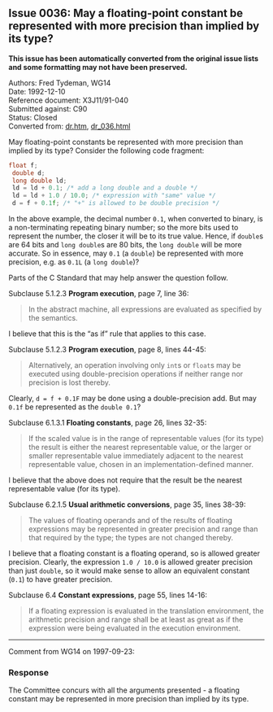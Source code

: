 ## Issue 0036: May a floating-point constant be represented with more precision than implied by its type?

**This issue has been automatically converted from the original issue lists and some formatting may not have been preserved.**

Authors: Fred Tydeman, WG14  
Date: 1992-12-10  
Reference document: X3J11/91-040  
Submitted against: C90  
Status: Closed  
Converted from: [dr.htm](https://www.open-std.org/jtc1/sc22/wg14/www/docs/dr.htm), [dr_036.html](https://www.open-std.org/jtc1/sc22/wg14/www/docs/dr_036.html)

May floating-point constants be represented with more precision than implied by
its type? Consider the following code fragment:

```c
float f;
 double d;
 long double ld;
 ld = ld + 0.1; /* add a long double and a double */
 ld = ld + 1.0 / 10.0; /* expression with "same" value */
 d = f + 0.1f; /* "+" is allowed to be double precision */
```

In the above example, the decimal number `0.1`, when converted to binary, is a
non-terminating repeating binary number; so the more bits used to represent the
number, the closer it will be to its true value. Hence, if `double`s are 64 bits
and `long double`s are 80 bits, the `long double` will be more accurate. So in
essence, may `0.1` (a `double`) be represented with more precision, e.g. as
`0.1L` (a `long double`)?

Parts of the C Standard that may help answer the question follow.

Subclause 5.1.2.3 **Program execution**, page 7, line 36:

> In the abstract machine, all expressions are evaluated as specified by the
> semantics.

I believe that this is the “as if” rule that applies to this case.

Subclause 5.1.2.3 **Program execution**, page 8, lines 44-45:

> Alternatively, an operation involving only `int`s or `float`s may be executed
> using double-precision operations if neither range nor precision is lost
> thereby.

Clearly, `d = f + 0.1F` may be done using a double-precision add. But may `0.1f`
be represented as the `double 0.1`?

Subclause 6.1.3.1 **Floating constants**, page 26, lines 32-35:

> If the scaled value is in the range of representable values (for its type) the
> result is either the nearest representable value, or the larger or smaller
> representable value immediately adjacent to the nearest representable value,
> chosen in an implementation-defined manner.

I believe that the above does not require that the result be the nearest
representable value (for its type).

Subclause 6.2.1.5 **Usual arithmetic conversions**, page 35, lines 38-39:

> The values of floating operands and of the results of floating expressions may
> be represented in greater precision and range than that required by the type;
> the types are not changed thereby.

I believe that a floating constant is a floating operand, so is allowed greater
precision. Clearly, the expression `1.0 / 10.0` is allowed greater precision
than just `double`, so it would make sense to allow an equivalent constant
(`0.1`) to have greater precision.

Subclause 6.4 **Constant expressions**, page 55, lines 14-16:

> If a floating expression is evaluated in the translation environment, the
> arithmetic precision and range shall be at least as great as if the expression
> were being evaluated in the execution environment.

---

Comment from WG14 on 1997-09-23:

### Response

The Committee concurs with all the arguments presented \- a floating constant
may be represented in more precision than implied by its type.
